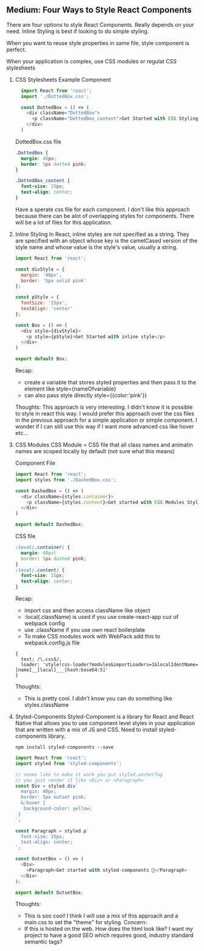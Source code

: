 ## Medium: Four Ways to Style React Components

There are four options to style React Components. Really depends on your need.
Inline Styling is best if looking to do simple styling.

When you want to reuse style properties in same file, style component is perfect.

When your application is complex, use CSS modules or regulat CSS stylesheets

1. CSS Stylesheets
    Example Component
    ```js
      import React from 'react';
      import './DottedBox.css';

      const DottedBox = () => (
        <div className="DottedBox">
          <p className="DottedBox_content">Get Started with CSS Styling</p>
        </div>
      )
    ```

    DottedBox.css file
    ```css
    .DottedBox {
      margin: 40px;
      border: 5px dotted pink;
    }

    .DottedBox_content {
      font-size: 15px;
      text-align: center;
    }
    ```
    Have a sperate css file for each component.
    I don't like this approach because there can be alot of overlapping styles for components.
    There will be a lot of files for this application.

2. Inline Styling
    In React, inline styles are not specified as a string. They are specified with an object whose key is
    the camelCased version of the style name and whose value is the style's value, usually a string.

    ```js
    import React from 'react';

    const divStyle = {
      margin: '40px',
      border: '5px solid pink'
    };

    const pStyle = {
      fontSize: '15px',
      textAlign: 'center'
    };

    const Box = () => (
      <div style={divStyle}>
        <p style={pStyle}>Get Started with inline style</p>
      </div>
    )

    export default Box;
    ```
    Recap:
    -  create a variable that stores styled properties and then pass it to the element like style={nameOfvariable}
    -  can also pass style directly style={{color:'pink'}}

    Thoughts: This approach is very interesting. I didn't know it is possible to
    style in react this way. I would prefer this approach over the css files in the previous
    approach for a simple application or simple component. I wonder if I can still use this way
    if I want more advanced css like hover etc...

3. CSS Modules
    CSS Module = CSS file that all class names and animatin names are scoped locally by default (not sure what this means)

    Component File
    ```js
    import React from 'react';
    import styles from './DashedBox.css';

    const DashedBox = () => (
      <div className={styles.container}>
        <p className={styles.content}>Get started with CSS Modules Styles</p>
      </div>
    )

    export default DashedBox;
    ```

    CSS file
    ```css
    :local(.container) {
      margin: 40pxl
      border: 5px dashed pink;
    }
    :local(.content) {
      font-size: 15px;
      text-align: center;
    }
    ```
    Recap:
    -  import css and then access className like object
    -  :local(.className) is used if you use create-react-app cuz of webpack config
    -  use .className if you use own react boilerplate
    -  To make CSS modules work with WebPack add this to webpack.config.js file
    ```
    {
      test: /\.css$/,
      loader: 'style!css-loader?modules&importLoaders=1&localIdentName=[name]__[local]___[hash:base64:5]'
    }
    ```

    Thoughts:
    - This is pretty cool. I didn't know you can do something like styles.className

4. Styled-Components
    Styled-Component is a library for React and React Native that allows you to use component level styles
    in your application that are written with a mix of JS and CSS. Need to install styled-components library.

    ```terminal
    npm install styled-components --save
    ```

    ```js
    import React from 'react';
    import styled from 'styled-components';

    // seems like to make it work you put styled.anchorTag
    // you just render it like <Div> or <Paragraph>
    const Div = styled.div`
      margin: 40px;
      border: 5px outset pink;
      &:hover {
       background-color: yellow;
     }
    `;

    const Paragraph = styled.p`
      font-size: 15px;
      text-align: center;
    `;

    const OutsetBox = () => (
      <Div>
        <Paragraph>Get started with styled-components 💅</Paragraph>
      </Div>
    );

    export default OutsetBox;
    ```

    Thoughts:
    -  This is soo cool! I think I will use a mix of this approach and a main.css to set the "theme"
       for styling.
    Concern:
    -  If this is hosted on the web. How does the html look like? I want my project
       to have a good SEO which requires good, industry standard semantic tags?
